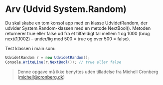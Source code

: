 ﻿# Arv (Udvid System.Random)

Du skal skabe en tom konsol app med en klasse UdvidetRandom, 
der udvider System.Random-klassen med en metode NextBool(). 
Metoden returnerer true eller false ud fra et tilfældigt tal mellem 1 
og 1000 (brug next(1,1002) – under/lig med 500 = true og over 500 = false).

Test klassen i main som:

```csharp
UdvidetRandom r = new UdvidetRandom();
Console.WriteLine(r.NextBool()); // true eller false
```
<!-- footerstart -->
> Denne opgave må ikke benyttes uden tilladelse fra Michell Cronberg (michell@cronberg.dk)
<!-- footerslut -->